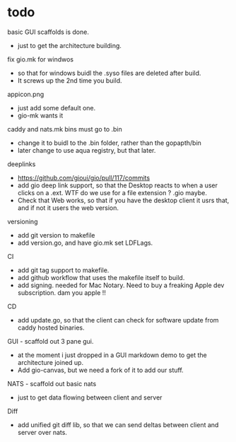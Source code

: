 # todo

basic GUI scaffolds is done.

- just to get the architecture building.

fix gio.mk for windwos

- so that for windows buidl the .syso files are deleted after build. 
- It screws up the 2nd time you build.

appicon.png

- just add some default one.
- gio-mk wants it

caddy and nats.mk bins must go to .bin

- change it to buidl to the .bin folder, rather than the gopapth/bin
- later change to use aqua registry, but that later.

deeplinks

- https://github.com/gioui/gio/pull/117/commits
- add gio deep link support, so that the Desktop reacts to when a user clicks on a .ext. WTF do we use for a file extension ? .gio maybe.
- Check that Web works, so that if you have the desktop client it usrs that, and if not it users the web version.

versioning

- add git version to makefile
- add version.go, and have gio.mk set LDFLags.

CI

- add git tag support to makefile.
- add github workflow that uses the makefile itself to build.
- add signing. needed for Mac Notary. Need to buy a freaking Apple dev subscription. dam you apple !!

CD

- add update.go, so that the client can check for software update from caddy hosted binaries.

GUI - scaffold out 3 pane gui.

- at the moment i just dropped in a GUI markdown demo to get the architecture joined up.
- Add gio-canvas, but we need a fork of it to add our stuff.

NATS - scaffold out basic nats

- just to get data flowing between client and server

Diff

- add unified git diff lib, so that we can send deltas between client and server over nats.

